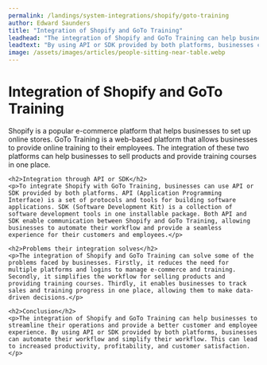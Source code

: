 ```yaml
---
permalink: /landings/system-integrations/shopify/goto-training
author: Edward Saunders
title: "Integration of Shopify and GoTo Training"
leadhead: "The integration of Shopify and GoTo Training can help businesses to streamline their operations and provide a better customer and employee experience"
leadtext: "By using API or SDK provided by both platforms, businesses can automate their workflow and simplify their workflow. This can lead to increased productivity, profitability, and customer satisfaction."
image: /assets/images/articles/people-sitting-near-table.webp
---
```

<div class="arttext">	<h1>Integration of Shopify and GoTo Training</h1>
	<p>Shopify is a popular e-commerce platform that helps businesses to set up online stores. GoTo Training is a web-based platform that allows businesses to provide online training to their employees. The integration of these two platforms can help businesses to sell products and provide training courses in one place.</p>

	<h2>Integration through API or SDK</h2>
	<p>To integrate Shopify with GoTo Training, businesses can use API or SDK provided by both platforms. API (Application Programming Interface) is a set of protocols and tools for building software applications. SDK (Software Development Kit) is a collection of software development tools in one installable package. Both API and SDK enable communication between Shopify and GoTo Training, allowing businesses to automate their workflow and provide a seamless experience for their customers and employees.</p>

	<h2>Problems their integration solves</h2>
	<p>The integration of Shopify and GoTo Training can solve some of the problems faced by businesses. Firstly, it reduces the need for multiple platforms and logins to manage e-commerce and training. Secondly, it simplifies the workflow for selling products and providing training courses. Thirdly, it enables businesses to track sales and training progress in one place, allowing them to make data-driven decisions.</p>

	<h2>Conclusion</h2>
	<p>The integration of Shopify and GoTo Training can help businesses to streamline their operations and provide a better customer and employee experience. By using API or SDK provided by both platforms, businesses can automate their workflow and simplify their workflow. This can lead to increased productivity, profitability, and customer satisfaction.</p>
</div>